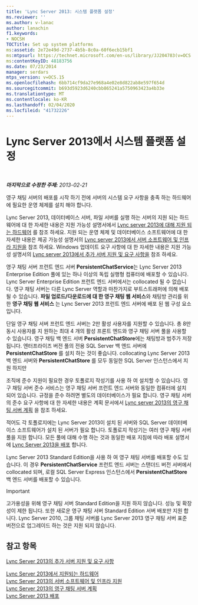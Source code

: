 ```yaml
---
title: 'Lync Server 2013: 시스템 플랫폼 설정'
ms.reviewer: ''
ms.author: v-lanac
author: lanachin
f1.keywords:
- NOCSH
TOCTitle: Set up system platforms
ms:assetid: 2e72e49d-2737-4b5b-8c0a-60f6ecb15bf1
ms:mtpsurl: https://technet.microsoft.com/en-us/library/JJ204783(v=OCS.15)
ms:contentKeyID: 48183756
ms.date: 07/23/2014
manager: serdars
mtps_version: v=OCS.15
ms.openlocfilehash: 6bb714cf9da27e968a4e02e8d822ab8e597f654d
ms.sourcegitcommit: b693d5923d6240cbb865241a5750963423a4b33e
ms.translationtype: MT
ms.contentlocale: ko-KR
ms.lasthandoff: 02/04/2020
ms.locfileid: "41732226"
---
```

<div data-xmlns="http://www.w3.org/1999/xhtml">

<div class="topic" data-xmlns="http://www.w3.org/1999/xhtml" data-msxsl="urn:schemas-microsoft-com:xslt" data-cs="http://msdn.microsoft.com/en-us/">

<div data-asp="http://msdn2.microsoft.com/asp">

# <a name="set-up-system-platforms-in-lync-server-2013"></a>Lync Server 2013에서 시스템 플랫폼 설정

</div>

<div id="mainSection">

<div id="mainBody">

<span> </span>

_**마지막으로 수정한 주제:** 2013-02-21_

영구 채팅 서버의 배포를 시작 하기 전에 서버의 시스템 요구 사항을 충족 하는 하드웨어에 필요한 운영 체제를 설치 해야 합니다.

Lync Server 2013, 데이터베이스 서버, 파일 서버를 실행 하는 서버의 지원 되는 하드웨어에 대 한 자세한 내용은 지원 가능성 설명서에서 [Lync server 2013에 대해 지원 되는 하드웨어](lync-server-2013-supported-hardware.md) 를 참조 하세요. 지원 되는 운영 체제 및 데이터베이스 소프트웨어에 대 한 자세한 내용은 제공 가능성 설명서의 [Lync server 2013에서 서버 소프트웨어 및 인프라 지원을](lync-server-2013-server-software-and-infrastructure-support.md) 참조 하세요. Windows 업데이트 요구 사항에 대 한 자세한 내용은 지원 가능성 설명서의 [Lync server 2013에서 추가 서버 지원 및 요구 사항을](lync-server-2013-additional-server-support-and-requirements.md) 참조 하세요.

영구 채팅 서버 프런트 엔드 서버 **PersistentChatService**는 Lync Server 2013 Enterprise Edition 풀에 있는 하나 이상의 독립 실행형 컴퓨터에 배포할 수 있습니다. Lync Server Enterprise Edition 프런트 엔드 서버에서는 collocated 될 수 없습니다. 영구 채팅 서버는 다른 Lync Server 역할과 마찬가지로 부트스트래퍼에 의해 배포 될 수 있습니다. **파일 업로드/다운로드에 대 한 영구 채팅 웹 서비스**와 채팅방 관리를 위한 **영구 채팅 웹 서비스** 는 Lync Server 2013 프런트 엔드 서버에 배포 된 웹 구성 요소입니다.

단일 영구 채팅 서버 프런트 엔드 서버는 2만 활성 사용자를 지원할 수 있습니다. 총 8만 동시 사용자를 지 원하는 최대 4 개의 활성 프론트 엔드와 영구 채팅 서버 풀을 사용할 수 있습니다. 영구 채팅 백 엔드 서버 **PersistentChatStore**에는 채팅방과 범주가 저장 됩니다. 엔터프라이즈 버전 풀의 전용 SQL Server 백 엔드 서버에 **PersistentChatStore** 를 설치 하는 것이 좋습니다. collocating Lync Server 2013 백 엔드 서버와 **PersistentChatStore** 를 모두 동일한 SQL Server 인스턴스에서 지원 하지만

조직에 준수 지원이 필요한 경우 토폴로지 작성기를 사용 하 여 설치할 수 있습니다. 영구 채팅 서버 준수 서비스는 영구 채팅 서버 프런트 엔드 서버와 동일한 컴퓨터에 설치 되어 있습니다. 규정을 준수 하려면 별도의 데이터베이스가 필요 합니다. 영구 채팅 서버의 준수 요구 사항에 대 한 자세한 내용은 계획 문서에서 [Lync server 2013의 영구 채팅 서버 계획](lync-server-2013-planning-for-persistent-chat-server.md) 을 참조 하세요.

적어도 각 토폴로지에는 Lync Server 2013이 설치 된 서버와 SQL Server 데이터베이스 소프트웨어가 설치 된 서버가 필요 합니다. 토폴로지 작성기는 여러 영구 채팅 서버 풀을 지원 합니다. 모든 풀에 대해 수행 하는 것과 동일한 배포 지침에 따라 배포 설명서에 [Lync Server 2013을 배포](lync-server-2013-deploying-lync-server.md) 합니다.

Lync Server 2013 Standard Edition을 사용 하 여 영구 채팅 서버를 배포할 수도 있습니다. 이 경우 **PersistentChatService** 프런트 엔드 서버는 스탠더드 버전 서버에서 collocated 되며, 로컬 SQL Server Express 인스턴스에서 **PersistentChatStore** 백 엔드 서버를 배포할 수 있습니다.

<div>


> [!IMPORTANT]  
> 고가용성을 위해 영구 채팅 서버&nbsp;Standard Edition을 지원 하지 않습니다. 성능 및 확장성이 제한 됩니다. 또한 새로운 영구 채팅 서버&nbsp;Standard Edition 서버 배포만 지원 합니다. Lync Server 2010, 그룹 채팅 서버를 Lync Server 2013&nbsp;영구 채팅 서버&nbsp;표준 버전으로 업그레이드 하는 것은 지원 되지 않습니다.



</div>

<div>

## <a name="see-also"></a>참고 항목


[Lync Server 2013의 추가 서버 지원 및 요구 사항](lync-server-2013-additional-server-support-and-requirements.md)  


[Lync Server 2013에서 지원되는 하드웨어](lync-server-2013-supported-hardware.md)  
[Lync Server 2013의 서버 소프트웨어 및 인프라 지원](lync-server-2013-server-software-and-infrastructure-support.md)  
[Lync Server 2013의 영구 채팅 서버 계획](lync-server-2013-planning-for-persistent-chat-server.md)  
[Lync Server 2013 배포](lync-server-2013-deploying-lync-server.md)  
  

</div>

</div>

<span> </span>

</div>

</div>

</div>

